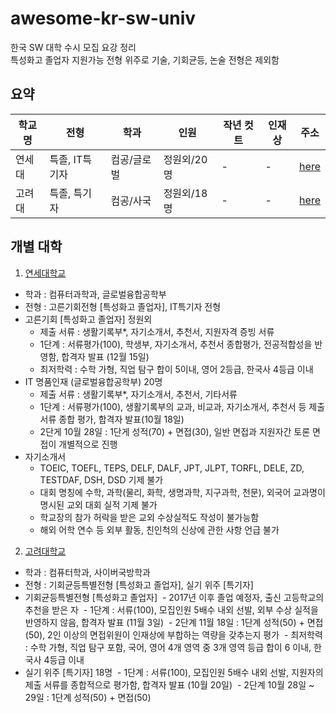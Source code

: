 # awesome-kr-sw-univ
한국 SW 대학 수시 모집 요강 정리 <br>
특성화고 졸업자 지원가능 전형 위주로 기술, 기회균등, 논술 전형은 제외함 <br>

## 요약
| 학교명 | 전형 | 학과 | 인원 | 작년 컷트 | 인재상 | 주소 |
| ---- | --- | --- | --- |------ | ----- | --- |
| 연세대 | 특졸, IT특기자 | 컴공/글로벌 | 정원외/20명 | - | - | [here](http://www.yonsei.ac.kr/sc/admission/admission.jsp) |
| 고려대 | 특졸, 특기자 | 컴공/사국 | 정원외/18명 | - | - | [here](http://oku.korea.ac.kr/oku/index.jsp) |

## 개별 대학

1. [연세대학교](http://www.yonsei.ac.kr/sc/admission/admission.jsp)
- 학과 : 컴퓨터과학과, 글로벌융합공학부
- 전형 : 고른기회전형 [특성화고 졸업자], IT특기자 전형
- 고른기회 [특성화고 졸업자] 정원외
  - 제출 서류 : 생활기록부*, 자기소개서, 추천서, 지원자격 증빙 서류
  - 1단계 : 서류평가(100), 학생부, 자기소개서, 추천서 종합평가, 전공적합성을 반영함, 합격자 발표 (12월 15일)
  - 최저학력 : 수학 가형, 직업 탐구 합이 5이내, 영어 2등급, 한국사 4등급 이내
- IT 명품인재 (글로벌융합공학부) 20명
  - 제출 서류 : 생활기록부*, 자기소개서, 추천서, 기타서류
  - 1단계 : 서류평가(100), 생활기록부의 교과, 비교과, 자기소개서, 추천서 등 제출 서류 종합 평가, 합격자 발표(10월 18일)
  - 2단게 10월 28일 : 1단게 성적(70) + 면접(30), 일반 면접과 지원자간 토론 면접이 개별적으로 진행
- 자기소개서
  - TOEIC, TOEFL, TEPS, DELF, DALF, JPT, JLPT, TORFL, DELE, ZD, TESTDAF, DSH, DSD 기제 불가
  - 대회 명칭에 수학, 과학(물리, 화학, 생명과학, 지구과학, 천문), 외국어 교과명이 명시된 교외 대회 실적 기제 불가
  - 학교장의 참가 허락을 받은 교외 수상실적도 작성이 불가능함
  - 해외 어학 연수 등 외부 활동, 친인척의 신상에 관한 사항 언급 불가

2. [고려대학교](http://oku.korea.ac.kr/oku/index.jsp)
- 학과 : 컴퓨터학과, 사이버국방학과
- 전형 : 기회균등특별전형 [특성화고 졸업자], 실기 위주 [특기자]
- 기회균등특별전형 [특성화고 졸업자]
  - 2017년 이후 졸업 예정자, 출신 고등학교의 추천을 받은 자
  - 1단계 : 서류(100), 모집인원 5배수 내외 선발, 외부 수상 실적을 반영하지 않음, 합격자 발표 (11월 3일)
  - 2단계 11월 18일 : 1단계 성적(50) + 면접(50), 2인 이상의 면접위원이 인재상에 부합하는 역량을 갖추는지 평가
  - 최저학력 : 수학 가형, 직업 탐구 포함, 국어, 영어 4개 영역 중 3개 영역 등급 합이 6 이내, 한국사 4등급 이내
- 실기 위주 [특기자] 18명
  - 1단계 : 서류(100), 모집인원 5배수 내외 선발, 지원자의 제출 서류를 종합적으로 평가함, 합격자 발표 (10월 20일)
  - 2단계 10월 28일 ~ 29일 : 1단계 성적(50) + 면접(50)
